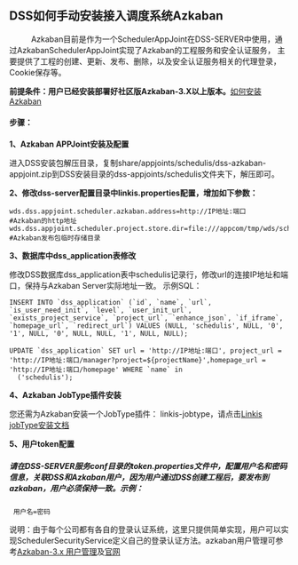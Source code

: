 ## DSS如何手动安装接入调度系统Azkaban
 &nbsp;&nbsp;&nbsp;&nbsp;&nbsp;&nbsp;&nbsp;&nbsp;&nbsp;&nbsp;Azkaban目前是作为一个SchedulerAppJoint在DSS-SERVER中使用，通过AzkabanSchedulerAppJoint实现了Azkaban的工程服务和安全认证服务，
 主要提供了工程的创建、更新、发布、删除，以及安全认证服务相关的代理登录，Cookie保存等。
 
 **前提条件：用户已经安装部署好社区版Azkaban-3.X以上版本。**[如何安装Azkaban](https://github.com/azkaban/azkaban)  
#### **步骤：**
**1、Azkaban APPJoint安装及配置**

 进入DSS安装包解压目录，复制share/appjoints/schedulis/dss-azkaban-appjoint.zip到DSS安装目录的dss-appjoints/schedulis文件夹下，解压即可。

**2、修改dss-server配置目录中linkis.properties配置，增加如下参数：**

```
wds.dss.appjoint.scheduler.azkaban.address=http://IP地址:端口   #Azkaban的http地址
wds.dss.appjoint.scheduler.project.store.dir=file:///appcom/tmp/wds/scheduler  #Azkaban发布包临时存储目录
```

**3、数据库中dss_application表修改**

 修改DSS数据库dss_application表中schedulis记录行，修改url的连接IP地址和端口，保持与Azkaban Server实际地址一致。
 示例SQL：

```
INSERT INTO `dss_application` (`id`, `name`, `url`, `is_user_need_init`, `level`, `user_init_url`, `exists_project_service`, `project_url`, `enhance_json`, `if_iframe`, `homepage_url`, `redirect_url`) VALUES (NULL, 'schedulis', NULL, '0', '1', NULL, '0', NULL, NULL, '1', NULL, NULL);

UPDATE `dss_application` SET url = 'http://IP地址:端口', project_url = 'http://IP地址:端口/manager?project=${projectName}',homepage_url = 'http://IP地址:端口/homepage' WHERE `name` in
  ('schedulis');
```

**4、Azkaban JobType插件安装**

您还需为Azkaban安装一个JobType插件： linkis-jobtype，请点击[Linkis jobType安装文档](https://github.com/WeBankFinTech/DataSphereStudio/blob/master/docs/zh_CN/ch2/Azkaban_LinkisJobType_Deployment_Manual.md)

**5、用户token配置**

##### 请在DSS-SERVER服务conf目录的token.properties文件中，配置用户名和密码信息，关联DSS和Azkaban用户，因为用户通过DSS创建工程后，要发布到azkaban，用户必须保持一致。示例：
 
```
 用户名=密码
```
 
说明：由于每个公司都有各自的登录认证系统，这里只提供简单实现，用户可以实现SchedulerSecurityService定义自己的登录认证方法。azkaban用户管理可参考[Azkaban-3.x 用户管理](https://cloud.tencent.com/developer/article/1492734)及[官网](https://azkaban.readthedocs.io/en/latest/userManager.html)
